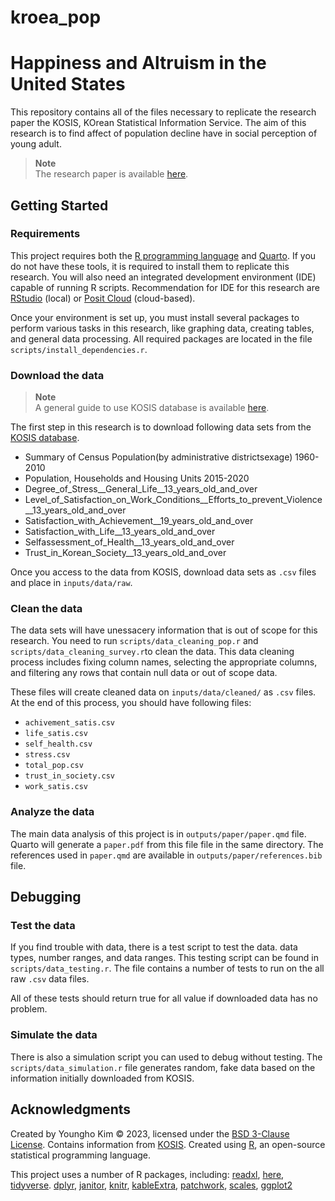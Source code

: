 # kroea_pop



# Happiness and Altruism in the United States

This repository contains all of the files necessary to replicate the research paper the KOSIS, KOrean Statistical Information Service. The aim of this research is to find affect of population decline have in social perception of young adult. 

> **Note**<br>
> The research paper is available [here](https://github.com/YoungKim164/kroea_pop/blob/5decef87664269afc66b3bf6a56cd5747c3f59cf/outputs/paper/paper.pdf).

## Getting Started

### Requirements

This project requires both the [R programming language](https://www.r-project.org/) and [Quarto](https://quarto.org/docs/get-started/). If you do not have these tools, it is required to install them to replicate this research. You will also need an integrated development environment (IDE) capable of running R scripts. Recommendation for IDE for this research are [RStudio](https://posit.co/products/open-source/rstudio/) (local) or [Posit Cloud](https://posit.cloud/) (cloud-based).

Once your environment is set up, you must install several packages to perform various tasks in this research, like graphing data, creating tables, and general data processing. All required packages are located in the file `scripts/install_dependencies.r`.

### Download the data
> **Note**<br>
> A general guide to use KOSIS database is available [here](https://kosis.kr/eng/aboutKosis/kosisGuide.do).

The first step in this research is to download following data sets from the [KOSIS database](https://kosis.kr/eng/statisticsList/statisticsListIndex.do?menuId=M_01_01&vwcd=MT_ETITLE&parmTabId=M_01_01#content-group).

* Summary of Census Population(by administrative districtsexage) 1960-2010
* Population, Households and Housing Units 2015-2020
* Degree_of_Stress__General_Life__13_years_old_and_over
* Level_of_Satisfaction_on_Work_Conditions__Efforts_to_prevent_Violence__13_years_old_and_over
* Satisfaction_with_Achievement__19_years_old_and_over
* Satisfaction_with_Life__13_years_old_and_over
* Selfassessment_of_Health__13_years_old_and_over
* Trust_in_Korean_Society__13_years_old_and_over


Once you access to the data from KOSIS, download data sets as `.csv` files and place in `inputs/data/raw`.

### Clean the data

The data sets will have unessacery information that is out of scope for this research. You need to run `scripts/data_cleaning_pop.r` and `scripts/data_cleaning_survey.r`to clean the data. This data cleaning process includes fixing column names, selecting the appropriate columns, and filtering any rows that contain null data or out of scope data. 

These files will create cleaned data on `inputs/data/cleaned/` as `.csv` files. At the end of this process, you should have following files:
* `achivement_satis.csv`
* `life_satis.csv`
* `self_health.csv`
* `stress.csv`
* `total_pop.csv`
* `trust_in_society.csv`
* `work_satis.csv`

### Analyze the data

The main data analysis of this project is in `outputs/paper/paper.qmd` file. Quarto will generate a `paper.pdf` from this file file in the same directory. The references used in `paper.qmd` are available in `outputs/paper/references.bib` file.

## Debugging

### Test the data

If you find trouble with data, there is a test script to test the data. data types, number ranges, and data ranges. This testing script can be found in `scripts/data_testing.r`. The file contains a number of tests to run on the all raw `.csv` data files. 

All of these tests should return true for all value if downloaded data has no problem. 

### Simulate the data

There is also a simulation script you can used to debug without testing. The `scripts/data_simulation.r` file generates random, fake data based on the information initially downloaded from KOSIS.

## Acknowledgments

Created by Youngho Kim © 2023, licensed under the [BSD 3-Clause License](https://github.com/YoungKim164/kroea_pop/blob/main/LICENSE). Contains information from [KOSIS](https://kosis.kr/eng/aboutKosis/Introduction.do). Created using [R](https://www.r-project.org/), an open-source statistical programming language.

This project uses a number of R packages, including:
[readxl](https://CRAN.R-project.org/package=readxl), [here](https://cran.r-project.org/web/packages/here/index.html), [tidyverse](https://cran.r-project.org/web/packages/tidyverse/index.html). [dplyr](https://cran.r-project.org/web/packages/dplyr/index.html), [janitor](https://cran.r-project.org/web/packages/janitor/index.html), [knitr](https://cran.r-project.org/web/packages/knitr/index.html), [kableExtra](https://CRAN.R-project.org/package=kableExtra), [patchwork](https://CRAN.R-project.org/package=patchwork), [scales](https://cran.r-project.org/web/packages/scales/index.html),
[ggplot2](https://cran.r-project.org/web/packages/ggplot2/index.html)